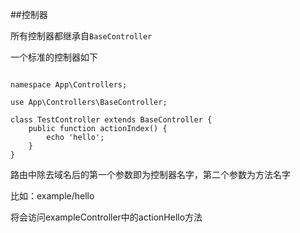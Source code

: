 ##控制器

所有控制器都继承自`BaseController`

一个标准的控制器如下

<pre><code>
namespace App\Controllers;

use App\Controllers\BaseController;

class TestController extends BaseController {
    public function actionIndex() {
        echo 'hello';
    }
}
</code></pre>

路由中除去域名后的第一个参数即为控制器名字，第二个参数为方法名字

比如：example/hello

将会访问exampleController中的actionHello方法

